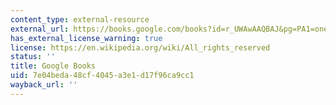 ```yaml
---
content_type: external-resource
external_url: https://books.google.com/books?id=r_UWAwAAQBAJ&pg=PA1=onepage#v=onepage&q&f=false
has_external_license_warning: true
license: https://en.wikipedia.org/wiki/All_rights_reserved
status: ''
title: Google Books
uid: 7e04beda-48cf-4045-a3e1-d17f96ca9cc1
wayback_url: ''
---
```

